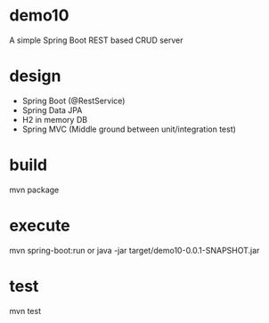 # demo10
A simple Spring Boot REST based CRUD server

# design
+ Spring Boot (@RestService)
+ Spring Data JPA 
+ H2 in memory DB
+ Spring MVC (Middle ground between unit/integration test)

# build
mvn package

# execute
mvn spring-boot:run or
java -jar target/demo10-0.0.1-SNAPSHOT.jar

# test
mvn test
